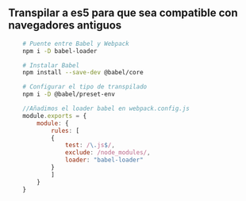 
## Transpilar a es5 para que sea compatible con navegadores antiguos
```bash
    # Puente entre Babel y Webpack
    npm i -D babel-loader

    # Instalar Babel
    npm install --save-dev @babel/core

    # Configurar el tipo de transpilado
    npm i -D @babel/preset-env
```

```js
    //Añadimos el loader babel en webpack.config.js
    module.exports = {
        module: {
            rules: [
            { 
                test: /\.js$/, 
                exclude: /node_modules/, 
                loader: "babel-loader" 
            }
            ]
        }
    }
```
